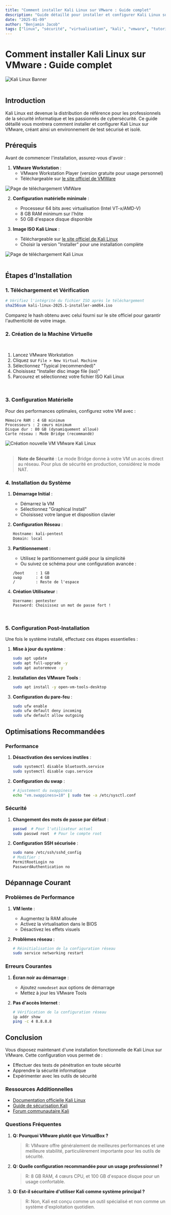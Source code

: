 ```yaml
---
title: "Comment installer Kali Linux sur VMware : Guide complet"
description: "Guide détaillé pour installer et configurer Kali Linux sur VMware, incluant les prérequis, la configuration optimale et les étapes post-installation pour une utilisation en sécurité informatique."
date: "2025-01-09"
author: "Benjamin Jacob"
tags: ["linux", "sécurité", "virtualisation", "kali", "vmware", "tutoriel"]
---
```


# Comment installer Kali Linux sur VMware : Guide complet

<div>
  <img src="/images/kali-linux-banner.jpg" alt="Kali Linux Banner">
</div>

<br>

## Introduction

Kali Linux est devenue la distribution de référence pour les professionnels de la sécurité informatique et les passionnés de cybersécurité. Ce guide détaillé vous montrera comment installer et configurer Kali Linux sur VMware, créant ainsi un environnement de test sécurisé et isolé.

## Prérequis

Avant de commencer l'installation, assurez-vous d'avoir :

1. **VMware Workstation** :
   - VMware Workstation Player (version gratuite pour usage personnel)
   - Téléchargeable sur [le site officiel de VMWare](https://www.vmware.com/products/desktop-hypervisor/workstation-and-fusion)

<div>
  <img src="/images/vmware.jpg" alt="Page de téléchargement VMWare">
</div>

2. **Configuration matérielle minimale** :
   - Processeur 64 bits avec virtualisation (Intel VT-x/AMD-V)
   - 8 GB RAM minimum sur l'hôte
   - 50 GB d'espace disque disponible

3. **Image ISO Kali Linux** :
   - Téléchargeable sur [le site officiel de Kali Linux](https://www.kali.org/get-kali/#kali-virtual-machines)
   - Choisir la version "Installer" pour une installation complète

<div>
  <img src="/images/kali-download.jpg" alt="Page de téléchargement Kali Linux">
</div>

<br>

## Étapes d'Installation

### 1. Téléchargement et Vérification

```bash
# Vérifiez l'intégrité du fichier ISO après le téléchargement
sha256sum kali-linux-2025.1-installer-amd64.iso
```

Comparez le hash obtenu avec celui fourni sur le site officiel pour garantir l'authenticité de votre image.

### 2. Création de la Machine Virtuelle

<br>

1. Lancez VMware Workstation
2. Cliquez sur `File > New Virtual Machine`
3. Sélectionnez "Typical (recommended)"
4. Choisissez "Installer disc image file (iso)"
5. Parcourez et sélectionnez votre fichier ISO Kali Linux

<br>

### 3. Configuration Matérielle

Pour des performances optimales, configurez votre VM avec :

```plaintext
Mémoire RAM : 4 GB minimum
Processeurs : 2 cœurs minimum
Disque dur : 80 GB (dynamiquement alloué)
Carte réseau : Mode Bridge (recommandé)
```

<div>
  <img src="/images/kali-on-vmware.jpg" alt="Création nouvelle VM VMware Kali Linux">
</div>

<br>

> **Note de Sécurité** : Le mode Bridge donne à votre VM un accès direct au réseau. Pour plus de sécurité en production, considérez le mode NAT.

### 4. Installation du Système

1. **Démarrage Initial** :
   - Démarrez la VM
   - Sélectionnez "Graphical Install"
   - Choisissez votre langue et disposition clavier

2. **Configuration Réseau** :
   ```bash
   Hostname: kali-pentest
   Domain: local
   ```

3. **Partitionnement** :
   - Utilisez le partitionnement guidé pour la simplicité
   - Ou suivez ce schéma pour une configuration avancée :
   ```plaintext
   /boot     : 1 GB
   swap      : 4 GB
   /         : Reste de l'espace
   ```

4. **Création Utilisateur** :
   ```plaintext
   Username: pentester
   Password: Choisissez un mot de passe fort !
   ```

<br>

### 5. Configuration Post-Installation

Une fois le système installé, effectuez ces étapes essentielles :

1. **Mise à jour du système** :
   ```bash
   sudo apt update
   sudo apt full-upgrade -y
   sudo apt autoremove -y
   ```

2. **Installation des VMware Tools** :
   ```bash
   sudo apt install -y open-vm-tools-desktop
   ```

3. **Configuration du pare-feu** :
   ```bash
   sudo ufw enable
   sudo ufw default deny incoming
   sudo ufw default allow outgoing
   ```

## Optimisations Recommandées

### Performance

1. **Désactivation des services inutiles** :
   ```bash
   sudo systemctl disable bluetooth.service
   sudo systemctl disable cups.service
   ```

2. **Configuration du swap** :
   ```bash
   # Ajustement du swappiness
   echo "vm.swappiness=10" | sudo tee -a /etc/sysctl.conf
   ```

### Sécurité

1. **Changement des mots de passe par défaut** :
   ```bash
   passwd  # Pour l'utilisateur actuel
   sudo passwd root  # Pour le compte root
   ```

2. **Configuration SSH sécurisée** :
   ```bash
   sudo nano /etc/ssh/sshd_config
   # Modifier :
   PermitRootLogin no
   PasswordAuthentication no
   ```

## Dépannage Courant

### Problèmes de Performance

1. **VM lente** :
   - Augmentez la RAM allouée
   - Activez la virtualisation dans le BIOS
   - Désactivez les effets visuels

2. **Problèmes réseau** :
   ```bash
   # Réinitialisation de la configuration réseau
   sudo service networking restart
   ```

### Erreurs Courantes

1. **Écran noir au démarrage** :
   - Ajoutez `nomodeset` aux options de démarrage
   - Mettez à jour les VMware Tools

2. **Pas d'accès Internet** :
   ```bash
   # Vérification de la configuration réseau
   ip addr show
   ping -c 4 8.8.8.8
   ```

## Conclusion

Vous disposez maintenant d'une installation fonctionnelle de Kali Linux sur VMware. Cette configuration vous permet de :
- Effectuer des tests de pénétration en toute sécurité
- Apprendre la sécurité informatique
- Expérimenter avec les outils de sécurité

### Ressources Additionnelles

- [Documentation officielle Kali Linux](https://www.kali.org/docs/)
- [Guide de sécurisation Kali](https://www.kali.org/docs/configuration/securing-kali/)
- [Forum communautaire Kali](https://forums.kali.org/)

### Questions Fréquentes

1. **Q: Pourquoi VMware plutôt que VirtualBox ?**
   > R: VMware offre généralement de meilleures performances et une meilleure stabilité, particulièrement importante pour les outils de sécurité.

2. **Q: Quelle configuration recommandée pour un usage professionnel ?**
   > R: 8 GB RAM, 4 cœurs CPU, et 100 GB d'espace disque pour un usage confortable.

3. **Q: Est-il sécuritaire d'utiliser Kali comme système principal ?**
   > R: Non, Kali est conçu comme un outil spécialisé et non comme un système d'exploitation quotidien.
